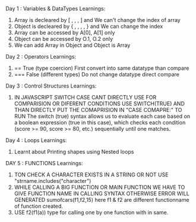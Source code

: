 Day 1 : Variables & DataTypes
Learnings:

1. Array is decleared by [ , , , ] and We can't change the index of array
2. Object is decleared by { , , , , } and We can change the index
3. Array can be accessed by A[0], A[1] only
4. Object can be accessed by O.1, O.2 only
5. We can add Array in Object and Object is Array


Day 2 : Operators
Learnings: 
1. ==   True (type coercion)       First convert into same datatype than compare
2. ===  False (different types)    Do not change datatype direct compare

Day 3 : Control Structures
Learnings:

1. IN JAVASCRIPT SWITCH CASE CANT DIRECTLY USE FOR COMPARISION OR DIFERENT CONDITIONS USE SWITCH(TRUE) AND THAN DIRECTLY PUT THE COMAPRISION IN "CASE COMAPRE:" TO RUN
The switch (true) syntax allows us to evaluate each case based on a boolean expression (true in this case), which checks each condition (score >= 90, score >= 80, etc.) sequentially until one matches.

Day 4 : Loops
Learnings: 

1. Learnt about Printing shapes using Nested loops

DAY 5 : FUNCTIONS 
Learnings: 

1. TON CHECK A CHARACTER EXISTS IN A STRING OR NOT USE "strname.includes("character")
2.  WHILE CALLING A BIG FUNCTION OR MAIN FUNCTION WE HAVE TO GIVE FUNCTION NAME IN CALLING SYNTAX OTHERWISE ERROR WILL GENERATED 
    sumofcars(f1,f2,15)  here f1 & f2 are different functionname of function created. 
3. USE f2(f1(a)) type for calling one by one function with in same. 


   

